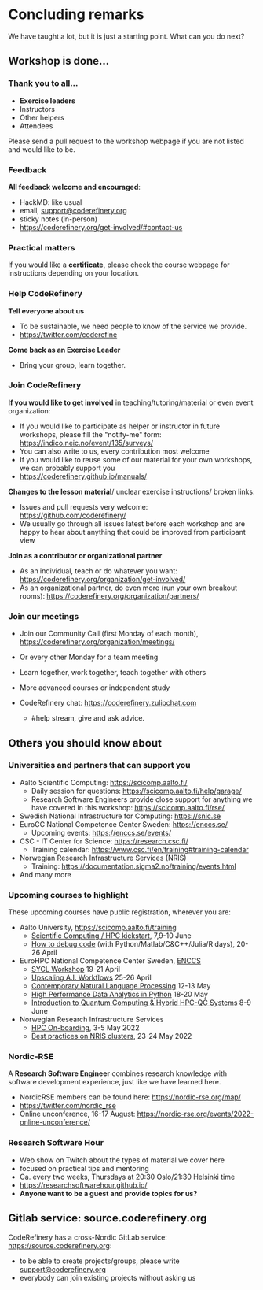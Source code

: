 # Concluding remarks

We have taught a lot, but it is just a starting point.  What can you
do next?


## Workshop is done...

### Thank you to all...
- **Exercise leaders**
- Instructors
- Other helpers
- Attendees

Please send a pull request to the workshop webpage if you are not
listed and would like to be.


### Feedback

**All feedback welcome and encouraged**:
- HackMD: like usual
- email, support@coderefinery.org
- sticky notes (in-person)
- https://coderefinery.org/get-involved/#contact-us


### Practical matters

If you would like a **certificate**, please check the course webpage
for instructions depending on your location.


### Help CodeRefinery

**Tell everyone about us**
- To be sustainable, we need people to know of the service we provide.
- https://twitter.com/coderefine

**Come back as an Exercise Leader**
- Bring your group, learn together.


### Join CodeRefinery

**If you would like to get involved** in teaching/tutoring/material or even event organization:
- If you would like to participate as helper or instructor in future
  workshops, please fill the "notify-me" form: https://indico.neic.no/event/135/surveys/
- You can also write to us, every contribution most welcome
- If you would like to reuse some of our material for your own workshops, we can probably support you
- https://coderefinery.github.io/manuals/

**Changes to the lesson material**/ unclear exercise instructions/ broken links:
- Issues and pull requests very welcome: https://github.com/coderefinery/
- We usually go through all issues latest before each workshop and are happy to
  hear about anything that could be improved from participant view

**Join as a contributor or organizational partner**
- As an individual, teach or do whatever you want:
  https://coderefinery.org/organization/get-involved/
- As an organizational partner, do even more (run your own breakout
  rooms): https://coderefinery.org/organization/partners/


### Join our meetings
* Join our Community Call (first Monday of each month),
  https://coderefinery.org/organization/meetings/
* Or every other Monday for a team meeting

* Learn together, work together, teach together with others
* More advanced courses or independent study
* CodeRefinery chat: https://coderefinery.zulipchat.com
  * #help stream, give and ask advice.



## Others you should know about


### Universities and partners that can support you

* Aalto Scientific Computing: https://scicomp.aalto.fi/
  * Daily session for questions: https://scicomp.aalto.fi/help/garage/
  * Research Software Engineers provide close support for anything we
    have covered in this workshop: https://scicomp.aalto.fi/rse/
* Swedish National Infrastructure for Computing: https://snic.se
* EuroCC National Competence Center Sweden: https://enccs.se/
  * Upcoming events: https://enccs.se/events/
* CSC - IT Center for Science: https://research.csc.fi/
  * Training calendar: https://www.csc.fi/en/training#training-calendar
* Norwegian Research Infrastructure Services (NRIS)
  * Training: https://documentation.sigma2.no/training/events.html
* And many more


### Upcoming courses to highlight

These upcoming courses have public registration, wherever you are:

* Aalto University, https://scicomp.aalto.fi/training
  * [Scientific Computing / HPC
	kickstart](https://scicomp.aalto.fi/training/scip/debugging-2022/),
	7,9-10 June
  * [How to debug
    code](https://scicomp.aalto.fi/training/scip/debugging-2022/)
    (with Python/Matlab/C&C++/Julia/R days),
    20-26 April
* EuroHPC National Competence Center Sweden, [ENCCS](https://enccs.se/)
  * [SYCL Workshop](https://enccs.se/events/04-2022-sycl/) 19-21 April
  * [Upscaling A.I. Workflows](https://enccs.se/events/2022-04-upscaling-ai-with-containers/) 25-26 April
  * [Contemporary Natural Language Processing](https://enccs.se/events/2022-05-contemporary-nlp/) 12-13 May
  * [High Performance Data Analytics in Python](https://enccs.se/events/2022-05-hpda-python/) 18-20 May
  * [Introduction to Quantum Computing & Hybrid HPC-QC Systems](https://enccs.se/events/2022-06-quantum-computing/) 8-9 June
* Norwegian Research Infrastructure Services
  * [HPC
    On-boarding](https://documentation.sigma2.no/training/events/2022-05-hpc-on-boarding.html),
    3-5 May 2022
  * [Best practices on NRIS
    clusters](https://documentation.sigma2.no/training/events/2022-05-best-practices-on-NRIS-clusters.html),
    23-24 May 2022


### Nordic-RSE

A **Research Software Engineer** combines research knowledge with
software development experience, just like we have learned here.

- NordicRSE members can be found here: https://nordic-rse.org/map/
- https://twitter.com/nordic_rse
- Online unconference, 16-17 August: https://nordic-rse.org/events/2022-online-unconference/


### Research Software Hour

- Web show on Twitch about the types of material we cover here
- focused on practical tips and mentoring
- Ca. every two weeks, Thursdays at 20:30 Oslo/21:30 Helsinki time
- https://researchsoftwarehour.github.io/
- **Anyone want to be a guest and provide topics for us?**


## Gitlab service: source.coderefinery.org

CodeRefinery has a cross-Nordic GitLab service: https://source.coderefinery.org:

- to be able to create projects/groups, please write support@coderefinery.org
- everybody can join existing projects without asking us

